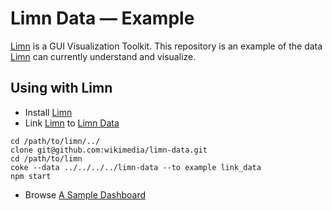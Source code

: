 # Limn Data &mdash; Example

[Limn][limn] is a GUI Visualization Toolkit.  This repository is an example of the data [Limn][limn] can currently understand and visualize.


## Using with Limn

 * Install [Limn][limn]
 * Link [Limn][limn] to [Limn Data][limn_data]

```
cd /path/to/limn/../
clone git@github.com:wikimedia/limn-data.git
cd /path/to/limn
coke --data ../../../../limn-data --to example link_data
npm start
```

 * Browse [A Sample Dashboard][sample_dashboard]

[limn_data]: https://github.com/wikimedia/limn-data "Limn Data on GitHub"
[limn]: https://github.com/wikimedia/limn "Limn on GitHub"
[sample_dashboard]: http://localhost:8081/dashboards/sample
